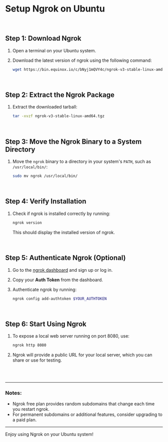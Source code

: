 # Setup Ngrok on Ubuntu

<br/>

## Step 1: Download Ngrok
1. Open a terminal on your Ubuntu system.
2. Download the latest version of ngrok using the following command:

   ```bash
   wget https://bin.equinox.io/c/bNyj1mQVY4c/ngrok-v3-stable-linux-amd64.tgz
   ```

<br/>

## Step 2: Extract the Ngrok Package
1. Extract the downloaded tarball:

   ```bash
   tar -xvzf ngrok-v3-stable-linux-amd64.tgz
   ```

<br/>

## Step 3: Move the Ngrok Binary to a System Directory
1. Move the `ngrok` binary to a directory in your system's `PATH`, such as `/usr/local/bin/`:

   ```bash
   sudo mv ngrok /usr/local/bin/
   ```

<br/>

## Step 4: Verify Installation
1. Check if ngrok is installed correctly by running:

   ```bash
   ngrok version
   ```
   This should display the installed version of ngrok.

<br/>

## Step 5: Authenticate Ngrok (Optional)
1. Go to the [ngrok dashboard](https://dashboard.ngrok.com) and sign up or log in.
2. Copy your **Auth Token** from the dashboard.
3. Authenticate ngrok by running:

   ```bash
   ngrok config add-authtoken $YOUR_AUTHTOKEN
   ```

<br/>

## Step 6: Start Using Ngrok
1. To expose a local web server running on port 8080, use:

   ```bash
   ngrok http 8080
   ```
2. Ngrok will provide a public URL for your local server, which you can share or use for testing.

<br/>
<br/>

---

### Notes:
- Ngrok free plan provides random subdomains that change each time you restart ngrok.
- For permanent subdomains or additional features, consider upgrading to a paid plan.

---

Enjoy using Ngrok on your Ubuntu system!
